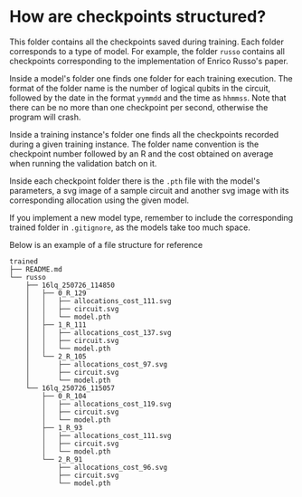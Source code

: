 # How are checkpoints structured?

This folder contains all the checkpoints saved during training.
Each folder corresponds to a type of model.
For example, the folder `russo` contains all checkpoints corresponding to the implementation of
Enrico Russo's paper.

Inside a model's folder one finds one folder for each training execution.
The format of the folder name is the number of logical qubits in the circuit, followed by the date
in the format `yymmdd` and the time as `hhmmss`.
Note that there can be no more than one checkpoint per second, otherwise the program will crash.

Inside a training instance's folder one finds all the checkpoints recorded during a given training
instance.
The folder name convention is the checkpoint number followed by an R and the cost obtained on
average when running the validation batch on it.

Inside each checkpoint folder there is the `.pth` file with the model's parameters, a svg image of
a sample circuit and another svg image with its corresponding allocation using the given model.

If you implement a new model type, remember to include the corresponding trained folder in `.gitignore`,
as the models take too much space.

Below is an example of a file structure for reference
```
trained
├── README.md
└── russo
    ├── 16lq_250726_114850
    │   ├── 0_R_129
    │   │   ├── allocations_cost_111.svg
    │   │   ├── circuit.svg
    │   │   └── model.pth
    │   ├── 1_R_111
    │   │   ├── allocations_cost_137.svg
    │   │   ├── circuit.svg
    │   │   └── model.pth
    │   └── 2_R_105
    │       ├── allocations_cost_97.svg
    │       ├── circuit.svg
    │       └── model.pth
    └── 16lq_250726_115057
        ├── 0_R_104
        │   ├── allocations_cost_119.svg
        │   ├── circuit.svg
        │   └── model.pth
        ├── 1_R_93
        │   ├── allocations_cost_111.svg
        │   ├── circuit.svg
        │   └── model.pth
        └── 2_R_91
            ├── allocations_cost_96.svg
            ├── circuit.svg
            └── model.pth
```